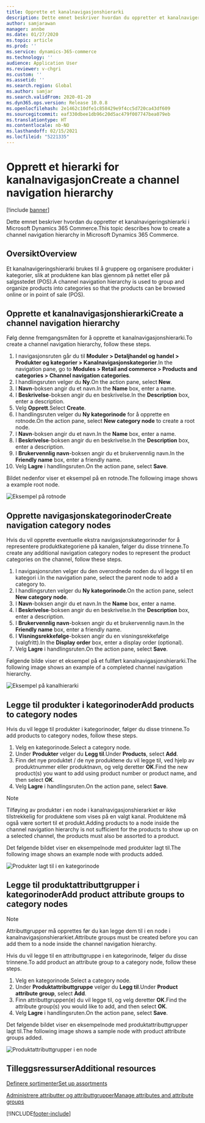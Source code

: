 ```yaml
---
title: Opprette et kanalnavigasjonshierarki
description: Dette emnet beskriver hvordan du oppretter et kanalnavigeringshierarki i Microsoft Dynamics 365 Commerce.
author: samjarawan
manager: annbe
ms.date: 01/27/2020
ms.topic: article
ms.prod: ''
ms.service: dynamics-365-commerce
ms.technology: ''
audience: Application User
ms.reviewer: v-chgri
ms.custom: ''
ms.assetid: ''
ms.search.region: Global
ms.author: samjar
ms.search.validFrom: 2020-01-20
ms.dyn365.ops.version: Release 10.0.8
ms.openlocfilehash: 2e1462c10dfe1c858429e9f4cc5d720ca43df609
ms.sourcegitcommit: eaf330dbee1db96c20d5ac479f007747bea079eb
ms.translationtype: HT
ms.contentlocale: nb-NO
ms.lasthandoff: 02/15/2021
ms.locfileid: "5221335"
---
```

# <a name="create-a-channel-navigation-hierarchy"></a><span data-ttu-id="4feb2-103">Opprett et hierarki for kanalnavigasjon</span><span class="sxs-lookup"><span data-stu-id="4feb2-103">Create a channel navigation hierarchy</span></span>


[!include [banner](includes/banner.md)]

<span data-ttu-id="4feb2-104">Dette emnet beskriver hvordan du oppretter et kanalnavigeringshierarki i Microsoft Dynamics 365 Commerce.</span><span class="sxs-lookup"><span data-stu-id="4feb2-104">This topic describes how to create a channel navigation hierarchy in Microsoft Dynamics 365 Commerce.</span></span>

## <a name="overview"></a><span data-ttu-id="4feb2-105">Oversikt</span><span class="sxs-lookup"><span data-stu-id="4feb2-105">Overview</span></span>

<span data-ttu-id="4feb2-106">Et kanalnavigeringshierarki brukes til å gruppere og organisere produkter i kategorier, slik at produktene kan blas gjennom på nettet eller på salgsstedet (POS).</span><span class="sxs-lookup"><span data-stu-id="4feb2-106">A channel navigation hierarchy is used to group and organize products into categories so that the products can be browsed online or in point of sale (POS).</span></span>

## <a name="create-a-channel-navigation-hierarchy"></a><span data-ttu-id="4feb2-107">Opprette et kanalnavigasjonshierarki</span><span class="sxs-lookup"><span data-stu-id="4feb2-107">Create a channel navigation hierarchy</span></span>

<span data-ttu-id="4feb2-108">Følg denne fremgangsmåten for å opprette et kanalnavigasjonshierarki.</span><span class="sxs-lookup"><span data-stu-id="4feb2-108">To create a channel navigation hierarchy, follow these steps.</span></span>

1. <span data-ttu-id="4feb2-109">I navigasjonsruten går du til **Moduler \> Detaljhandel og handel \> Produkter og kategorier \> Kanalnavigasjonskategorier**.</span><span class="sxs-lookup"><span data-stu-id="4feb2-109">In the navigation pane, go to **Modules \> Retail and commerce \> Products and categories \> Channel navigation categories**.</span></span>
1. <span data-ttu-id="4feb2-110">I handlingsruten velger du **Ny**.</span><span class="sxs-lookup"><span data-stu-id="4feb2-110">On the action pane, select **New**.</span></span>
1. <span data-ttu-id="4feb2-111">I **Navn**-boksen angir du et navn.</span><span class="sxs-lookup"><span data-stu-id="4feb2-111">In the **Name** box, enter a name.</span></span>
1. <span data-ttu-id="4feb2-112">I **Beskrivelse**-boksen angir du en beskrivelse.</span><span class="sxs-lookup"><span data-stu-id="4feb2-112">In the **Description** box, enter a description.</span></span>
1. <span data-ttu-id="4feb2-113">Velg **Opprett**.</span><span class="sxs-lookup"><span data-stu-id="4feb2-113">Select **Create**.</span></span>
1. <span data-ttu-id="4feb2-114">I handlingsruten velger du **Ny kategorinode** for å opprette en rotnode.</span><span class="sxs-lookup"><span data-stu-id="4feb2-114">On the action pane, select **New category node** to create a root node.</span></span>
1. <span data-ttu-id="4feb2-115">I **Navn**-boksen angir du et navn.</span><span class="sxs-lookup"><span data-stu-id="4feb2-115">In the **Name** box, enter a name.</span></span>
1. <span data-ttu-id="4feb2-116">I **Beskrivelse**-boksen angir du en beskrivelse.</span><span class="sxs-lookup"><span data-stu-id="4feb2-116">In the **Description** box, enter a description.</span></span>
1. <span data-ttu-id="4feb2-117">I **Brukervennlig navn**-boksen angir du et brukervennlig navn.</span><span class="sxs-lookup"><span data-stu-id="4feb2-117">In the **Friendly name** box, enter a friendly name.</span></span>
1. <span data-ttu-id="4feb2-118">Velg **Lagre** i handlingsruten.</span><span class="sxs-lookup"><span data-stu-id="4feb2-118">On the action pane, select **Save**.</span></span>

<span data-ttu-id="4feb2-119">Bildet nedenfor viser et eksempel på en rotnode.</span><span class="sxs-lookup"><span data-stu-id="4feb2-119">The following image shows a example root node.</span></span>

![Eksempel på rotnode](media/create-channel-hierarchy-1.png)

## <a name="create-navigation-category-nodes"></a><span data-ttu-id="4feb2-121">Opprette navigasjonskategorinoder</span><span class="sxs-lookup"><span data-stu-id="4feb2-121">Create navigation category nodes</span></span>

<span data-ttu-id="4feb2-122">Hvis du vil opprette eventuelle ekstra navigasjonskategorinoder for å representere produktkategoriene på kanalen, følger du disse trinnene.</span><span class="sxs-lookup"><span data-stu-id="4feb2-122">To create any additional navigation category nodes to represent the product categories on the channel, follow these steps.</span></span>

1. <span data-ttu-id="4feb2-123">I navigasjonsruten velger du den overordnede noden du vil legge til en kategori i.</span><span class="sxs-lookup"><span data-stu-id="4feb2-123">In the navigation pane, select the parent node to add a category to.</span></span>
1. <span data-ttu-id="4feb2-124">I handlingsruten velger du **Ny kategorinode**.</span><span class="sxs-lookup"><span data-stu-id="4feb2-124">On the action pane, select **New category node**.</span></span>
1. <span data-ttu-id="4feb2-125">I **Navn**-boksen angir du et navn.</span><span class="sxs-lookup"><span data-stu-id="4feb2-125">In the **Name** box, enter a name.</span></span>
1. <span data-ttu-id="4feb2-126">I **Beskrivelse**-boksen angir du en beskrivelse.</span><span class="sxs-lookup"><span data-stu-id="4feb2-126">In the **Description** box, enter a description.</span></span>
1. <span data-ttu-id="4feb2-127">I **Brukervennlig navn**-boksen angir du et brukervennlig navn.</span><span class="sxs-lookup"><span data-stu-id="4feb2-127">In the **Friendly name** box, enter a friendly name.</span></span>
1. <span data-ttu-id="4feb2-128">I **Visningsrekkefølge**-boksen angir du en visningsrekkefølge (valgfritt).</span><span class="sxs-lookup"><span data-stu-id="4feb2-128">In the **Display order** box, enter a display order (optional).</span></span>
1. <span data-ttu-id="4feb2-129">Velg **Lagre** i handlingsruten.</span><span class="sxs-lookup"><span data-stu-id="4feb2-129">On the action pane, select **Save**.</span></span>

<span data-ttu-id="4feb2-130">Følgende bilde viser et eksempel på et fullført kanalnavigasjonshierarki.</span><span class="sxs-lookup"><span data-stu-id="4feb2-130">The following image shows an example of a completed channel navigation hierarchy.</span></span>

![Eksempel på kanalhierarki](media/create-channel-hierarchy-2.png)

## <a name="add-products-to-category-nodes"></a><span data-ttu-id="4feb2-132">Legge til produkter i kategorinoder</span><span class="sxs-lookup"><span data-stu-id="4feb2-132">Add products to category nodes</span></span>

<span data-ttu-id="4feb2-133">Hvis du vil legge til produkter i kategorinoder, følger du disse trinnene.</span><span class="sxs-lookup"><span data-stu-id="4feb2-133">To add products to category nodes, follow these steps.</span></span>

1. <span data-ttu-id="4feb2-134">Velg en kategorinode.</span><span class="sxs-lookup"><span data-stu-id="4feb2-134">Select a category node.</span></span>
1. <span data-ttu-id="4feb2-135">Under **Produkter** velger du **Legg til**.</span><span class="sxs-lookup"><span data-stu-id="4feb2-135">Under **Products**, select **Add**.</span></span>
1. <span data-ttu-id="4feb2-136">Finn det nye produktet / de nye produktene du vil legge til, ved hjelp av produktnummer eller produktnavn, og velg deretter **OK**.</span><span class="sxs-lookup"><span data-stu-id="4feb2-136">Find the new product(s) you want to add using product number or product name, and then select **OK**.</span></span>
1. <span data-ttu-id="4feb2-137">Velg **Lagre** i handlingsruten.</span><span class="sxs-lookup"><span data-stu-id="4feb2-137">On the action pane, select **Save**.</span></span>

> [!NOTE]
> <span data-ttu-id="4feb2-138">Tilføying av produkter i en node i kanalnavigasjonshierarkiet er ikke tilstrekkelig for produktene som vises på en valgt kanal. Produktene må også være sortert til et produkt.</span><span class="sxs-lookup"><span data-stu-id="4feb2-138">Adding products to a node inside the channel navigation hierarchy is not sufficient for the products to show up on a selected channel, the products must also be assorted to a product.</span></span>

<span data-ttu-id="4feb2-139">Det følgende bildet viser en eksempelnode med produkter lagt til.</span><span class="sxs-lookup"><span data-stu-id="4feb2-139">The following image shows an example node with products added.</span></span>

![Produkter lagt til i en kategorinode](media/create-channel-hierarchy-3.png)

## <a name="add-product-attribute-groups-to-category-nodes"></a><span data-ttu-id="4feb2-141">Legge til produktattributtgrupper i kategorinoder</span><span class="sxs-lookup"><span data-stu-id="4feb2-141">Add product attribute groups to category nodes</span></span>

> [!NOTE]
> <span data-ttu-id="4feb2-142">Attributtgrupper må opprettes før du kan legge dem til i en node i kanalnavigasjonshierarkiet.</span><span class="sxs-lookup"><span data-stu-id="4feb2-142">Attribute groups must be created before you can add them to a node inside the channel navigation hierarchy.</span></span>

<span data-ttu-id="4feb2-143">Hvis du vil legge til en attributtgruppe i en kategorinode, følger du disse trinnene.</span><span class="sxs-lookup"><span data-stu-id="4feb2-143">To add product an attribute group to a category node, follow these steps.</span></span>

1. <span data-ttu-id="4feb2-144">Velg en kategorinode.</span><span class="sxs-lookup"><span data-stu-id="4feb2-144">Select a category node.</span></span>
1. <span data-ttu-id="4feb2-145">Under **Produktattributtgruppe** velger du **Legg til**.</span><span class="sxs-lookup"><span data-stu-id="4feb2-145">Under **Product attribute group**, select **Add**.</span></span>
1. <span data-ttu-id="4feb2-146">Finn attributtgruppen(e) du vil legge til, og velg deretter **OK**.</span><span class="sxs-lookup"><span data-stu-id="4feb2-146">Find the attribute group(s) you would like to add, and then select **OK**.</span></span>
1. <span data-ttu-id="4feb2-147">Velg **Lagre** i handlingsruten.</span><span class="sxs-lookup"><span data-stu-id="4feb2-147">On the action pane, select **Save**.</span></span>

<span data-ttu-id="4feb2-148">Det følgende bildet viser en eksempelnode med produktattributtgrupper lagt til.</span><span class="sxs-lookup"><span data-stu-id="4feb2-148">The following image shows a sample node with product attribute groups added.</span></span>

![Produktattributtgrupper i en node](media/create-channel-hierarchy-4.png)

## <a name="additional-resources"></a><span data-ttu-id="4feb2-150">Tilleggsressurser</span><span class="sxs-lookup"><span data-stu-id="4feb2-150">Additional resources</span></span>

[<span data-ttu-id="4feb2-151">Definere sortimenter</span><span class="sxs-lookup"><span data-stu-id="4feb2-151">Set up assortments</span></span>](set-up-assortments.md)

[<span data-ttu-id="4feb2-152">Administrere attributter og attributtgrupper</span><span class="sxs-lookup"><span data-stu-id="4feb2-152">Manage attributes and attribute groups</span></span>](attribute-attributegroups-lifecycle.md)


[!INCLUDE[footer-include](../includes/footer-banner.md)]
